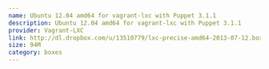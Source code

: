 ```yaml
---
name: Ubuntu 12.04 amd64 for vagrant-lxc with Puppet 3.1.1
description: Ubuntu 12.04 amd64 for vagrant-lxc with Puppet 3.1.1
provider: Vagrant-LXC
link: http://dl.dropbox.com/u/13510779/lxc-precise-amd64-2013-07-12.box
size: 94M
category: boxes
---
```

